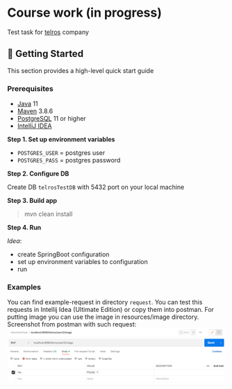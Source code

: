 # Course work (in progress)
Test task for [telros](https://www.telros.ru/) company

##  🚀 Getting Started
This section provides a high-level quick start guide

### Prerequisites
- [Java](https://www.oracle.com/java/technologies/) 11
- [Maven](https://maven.apache.org/) 3.8.6
- [PostgreSQL](https://www.postgresql.org/) 11 or higher
- [IntelliJ IDEA](https://www.jetbrains.com/ru-ru/idea/)

**Step 1. Set up environment variables**
- ```POSTGRES_USER```  = postgres user
- ```POSTGRES_PASS```  = postgres password

**Step 2. Configure DB**

Create DB ```telrosTestDB``` with 5432 port on your local machine

**Step 3. Build app**

>mvn clean install

**Step 4. Run**

_Idea_:
- create SpringBoot configuration
- set up environment variables to configuration
- run

### Examples
You can find example-request in directory ```request```.
You can test this requests in Intellij Idea (Ultimate Edition) or copy them into postman.
For putting image you can use the image in resources/image directory.
Screenshot from postman with such request:
![img.png](img.png)
